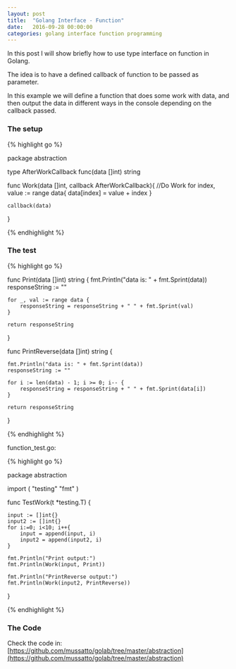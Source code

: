 ```yaml
---
layout: post
title:  "Golang Interface - Function"
date:   2016-09-28 00:00:00
categories: golang interface function programming
---
```


In this post I will show briefly how to use type interface on function in Golang.

The idea is to have a defined callback of function to be passed as parameter.

In this example we will define a function that does some work with data, and then output the data in different ways in the console depending on the callback passed.

### The setup

{% highlight go %}

package abstraction

type AfterWorkCallback func(data []int) string

func Work(data []int, callback AfterWorkCallback){
	//Do Work
	for index, value := range data{
		data[index] = value + index
	}

	callback(data)
}

{% endhighlight %}


### The test

{% highlight go %}

func Print(data []int) string {
	fmt.Println("data is: " + fmt.Sprint(data))
	responseString := ""

	for _, val := range data {
		responseString = responseString + " " + fmt.Sprint(val)
	}

	return responseString
}

func PrintReverse(data []int) string {

	fmt.Println("data is: " + fmt.Sprint(data))
	responseString := ""

	for i := len(data) - 1; i >= 0; i-- {
		responseString = responseString + " " + fmt.Sprint(data[i])
	}

	return responseString
}

{% endhighlight %}

function_test.go:

{% highlight go %}

package abstraction

import (
	"testing"
	"fmt"
)

func TestWork(t *testing.T) {

	input := []int{}
	input2 := []int{}
	for i:=0; i<10; i++{
		input = append(input, i)
		input2 = append(input2, i)
	}

	fmt.Println("Print output:")
	fmt.Println(Work(input, Print))

	fmt.Println("PrintReverse output:")
	fmt.Println(Work(input2, PrintReverse))
}


{% endhighlight %}


### The Code

Check the code in: [https://github.com/mussatto/golab/tree/master/abstraction](https://github.com/mussatto/golab/tree/master/abstraction)

